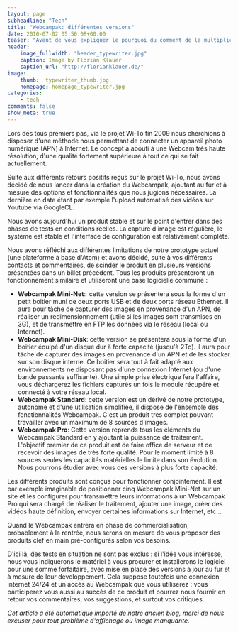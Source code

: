 ```yaml
---
layout: page
subheadline: "Tech"
title: "Webcampak: différentes versions"
date: 2010-07-02 05:50:08+00:00
teaser: "Avant de vous expliquer le pourquoi du comment de la multiplication  des versions il est toujours intéressant de rappeler l'idée initiale qui a aboutie à la création du projet."
header:
    image_fullwidth: "header_typewriter.jpg"
    caption: Image by Florian Klauer
    caption_url: "http://florianklauer.de/"
image:
    thumb:  typewriter_thumb.jpg
    homepage: homepage_typewriter.jpg
categories:
    - tech
comments: false
show_meta: true
---
```

Lors des tous premiers pas, via le projet Wi-To fin 2009 nous  cherchions à disposer d'une méthode nous permettant de connecter un  appareil photo numérique (APN) à Internet. Le concept a abouti à une  Webcam très haute résolution, d'une qualité fortement supérieure à tout  ce qui se fait actuellement.

Suite aux différents retours positifs reçus sur le projet Wi-To, nous  avons décidé de nous lancer dans la création du Webcampak, ajoutant au  fur et à mesure des options et fonctionnalités que nous jugions  nécessaires. La dernière en date étant par exemple l'upload automatisé  des vidéos sur Youtube via GoogleCL.

Nous avons aujourd'hui un produit stable et sur le point d'entrer  dans des phases de tests en conditions réelles. La capture d'image est  régulière, le système est stable et l'interface de configuration est  relativement complète.

Nous avons réfléchi aux différentes limitations de notre prototype  actuel (une plateforme à base d'Atom) et avons décidé, suite à vos  différents contacts et commentaires, de scinder le produit en plusieurs  versions présentées dans un billet précédent. Tous les produits  présenteront un fonctionnement similaire et  utiliseront une base  logicielle commune :

  * **Webcampak Mini-Net**:  cette version se présentera sous la  forme d'un petit boitier muni de deux ports USB et de deux ports réseau  Ethernet. Il aura pour tâche de capturer des images en provenance d'un  APN, de réaliser un redimensionnement (utile si les images sont  transmises en 3G), et de transmettre en FTP les données via le réseau  (local ou Internet).
  * **Webcampak Mini-Disk**: cette version se présentera sous la  forme d'un boitier équipé d'un disque dur à forte capacité (jusqu'à  2To). il aura pour tâche de capturer des images en provenance d'un APN  et de les stocker sur son disque interne. Ce boitier sera tout à fait  adapté aux environnements ne disposant pas d'une connexion Internet (ou  d'une bande passante suffisante). Une simple prise électrique fera  l'affaire, vous déchargerez les fichiers capturés un fois le module  récupéré et connecté à votre réseau local.
  * **Webcampak Standard**: cette version est un dérivé de notre  prototype, autonome et d'une utilisation simplifiée, il dispose de  l'ensemble des fonctionnalités Webcampak. C'est un produit très complet  pouvant travailler avec un maximum de 8 sources d'images.
  * **Webcampak Pro**: Cette version reprends tous les éléments du  Webcampak Standard en y ajoutant la puissance de traitement. L'objectif  premier de ce produit est de faire office de serveur et de recevoir des  images de très forte qualité. Pour le moment limité à 8 sources seules  les capacités matérielles le limite dans son évolution. Nous pourrons  étudier avec vous des versions à plus forte capacité.

Les différents produits sont conçus pour fonctionner conjointement.  Il est par exemple imaginable de positionner cinq Webcampak Mini-Net sur  un site et les configurer pour transmettre leurs informations à un  Webcampak Pro qui sera chargé de réaliser le traitement, ajouter une  image, créer des vidéos haute définition, envoyer certaines informations  sur Internet, etc...

Quand le Webcampak entrera en phase de commercialisation,  probablement à la rentrée, nous serons en mesure de vous proposer des  produits clef en main pré-configurés selon vos besoins.

D'ici là, des tests en situation ne sont pas exclus : si l'idée vous  intéresse, nous vous indiquerons le matériel à vous procurer et  installerons le logiciel pour une somme forfaitaire, avec mise en place  des versions à jour au fur et à mesure de leur développement. Cela  suppose toutefois une connexion internet 24/24 et un accès au Webcampak  que vous utiliserez : vous participerez vous aussi au succès de ce  produit et pourrez nous fournir en retour vos commentaires, vos  suggestions, et surtout vos critiques.

_Cet article a été automatique importé de notre ancien blog, merci de nous excuser pour tout problème d'affichage ou image manquante._
